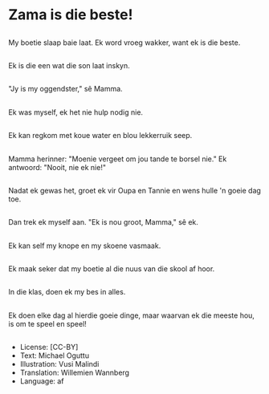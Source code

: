 # Zama is die beste!

##
My boetie slaap baie laat. Ek word vroeg wakker, want ek is die beste.

##
Ek is die een wat die son laat inskyn.

##
"Jy is my oggendster," sê Mamma.

##
Ek was myself, ek het nie hulp nodig nie.

##
Ek kan regkom met koue water en blou lekkerruik seep.

##
Mamma herinner: "Moenie vergeet om jou tande te borsel nie." Ek antwoord: "Nooit, nie ek nie!"

##
Nadat ek gewas het, groet ek vir Oupa en Tannie en wens hulle 'n goeie dag toe.

##
Dan trek ek myself aan. "Ek is nou groot, Mamma," sê ek.

##
Ek kan self my knope en my skoene vasmaak.

##
Ek maak seker dat my boetie al die nuus van die skool af hoor.

##
In die klas, doen ek my bes in alles.

##
Ek doen elke dag al hierdie goeie dinge, maar waarvan ek die meeste hou, is om te speel en speel!

##
* License: [CC-BY]
* Text: Michael Oguttu
* Illustration: Vusi Malindi
* Translation: Willemien Wannberg
* Language: af
